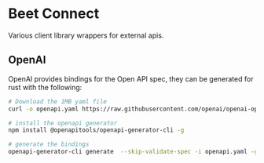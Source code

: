 # Beet Connect


Various client library wrappers for external apis.



## OpenAI

OpenAI provides bindings for the Open API spec, they can be generated for rust with the following:

```sh
# Download the 1MB yaml file
curl -o openapi.yaml https://raw.githubusercontent.com/openai/openai-openapi/refs/heads/master/openapi.yaml

# install the openapi generator
npm install @openapitools/openapi-generator-cli -g

# generate the bindings
openapi-generator-cli generate 	--skip-validate-spec -i openapi.yaml -g rust -o rust_bindings
```